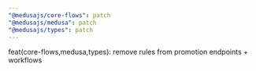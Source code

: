```yaml
---
"@medusajs/core-flows": patch
"@medusajs/medusa": patch
"@medusajs/types": patch
---
```


feat(core-flows,medusa,types): remove rules from promotion endpoints + workflows
